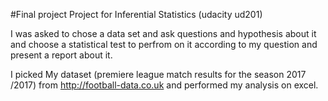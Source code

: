 #Final project Project for Inferential Statistics (udacity ud201)

I was asked to chose a data set and ask questions and hypothesis about it and choose a statistical test to perfrom on it according to my question and present a report about it.

I picked My dataset (premiere league match results for the season 2017 /2017) from http://football-data.co.uk and performed my analysis on excel.